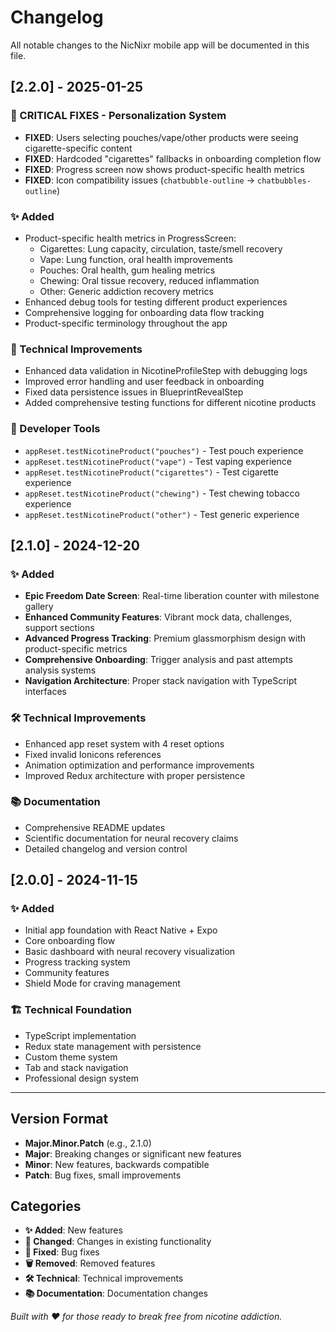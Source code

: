 # Changelog

All notable changes to the NicNixr mobile app will be documented in this file.

## [2.2.0] - 2025-01-25

### 🎯 CRITICAL FIXES - Personalization System
- **FIXED**: Users selecting pouches/vape/other products were seeing cigarette-specific content
- **FIXED**: Hardcoded "cigarettes" fallbacks in onboarding completion flow
- **FIXED**: Progress screen now shows product-specific health metrics
- **FIXED**: Icon compatibility issues (`chatbubble-outline` → `chatbubbles-outline`)

### ✨ Added
- Product-specific health metrics in ProgressScreen:
  - Cigarettes: Lung capacity, circulation, taste/smell recovery
  - Vape: Lung function, oral health improvements
  - Pouches: Oral health, gum healing metrics
  - Chewing: Oral tissue recovery, reduced inflammation
  - Other: Generic addiction recovery metrics
- Enhanced debug tools for testing different product experiences
- Comprehensive logging for onboarding data flow tracking
- Product-specific terminology throughout the app

### 🔧 Technical Improvements
- Enhanced data validation in NicotineProfileStep with debugging logs
- Improved error handling and user feedback in onboarding
- Fixed data persistence issues in BlueprintRevealStep
- Added comprehensive testing functions for different nicotine products

### 🧪 Developer Tools
- `appReset.testNicotineProduct("pouches")` - Test pouch experience
- `appReset.testNicotineProduct("vape")` - Test vaping experience
- `appReset.testNicotineProduct("cigarettes")` - Test cigarette experience
- `appReset.testNicotineProduct("chewing")` - Test chewing tobacco experience
- `appReset.testNicotineProduct("other")` - Test generic experience

## [2.1.0] - 2024-12-20

### ✨ Added
- **Epic Freedom Date Screen**: Real-time liberation counter with milestone gallery
- **Enhanced Community Features**: Vibrant mock data, challenges, support sections
- **Advanced Progress Tracking**: Premium glassmorphism design with product-specific metrics
- **Comprehensive Onboarding**: Trigger analysis and past attempts analysis systems
- **Navigation Architecture**: Proper stack navigation with TypeScript interfaces

### 🛠 Technical Improvements
- Enhanced app reset system with 4 reset options
- Fixed invalid Ionicons references
- Animation optimization and performance improvements
- Improved Redux architecture with proper persistence

### 📚 Documentation
- Comprehensive README updates
- Scientific documentation for neural recovery claims
- Detailed changelog and version control

## [2.0.0] - 2024-11-15

### ✨ Added
- Initial app foundation with React Native + Expo
- Core onboarding flow
- Basic dashboard with neural recovery visualization
- Progress tracking system
- Community features
- Shield Mode for craving management

### 🏗 Technical Foundation
- TypeScript implementation
- Redux state management with persistence
- Custom theme system
- Tab and stack navigation
- Professional design system

---

## Version Format
- **Major.Minor.Patch** (e.g., 2.1.0)
- **Major**: Breaking changes or significant new features
- **Minor**: New features, backwards compatible
- **Patch**: Bug fixes, small improvements

## Categories
- **✨ Added**: New features
- **🔧 Changed**: Changes in existing functionality  
- **🐛 Fixed**: Bug fixes
- **🗑️ Removed**: Removed features
- **🛠 Technical**: Technical improvements
- **📚 Documentation**: Documentation changes

*Built with ❤️ for those ready to break free from nicotine addiction.* 